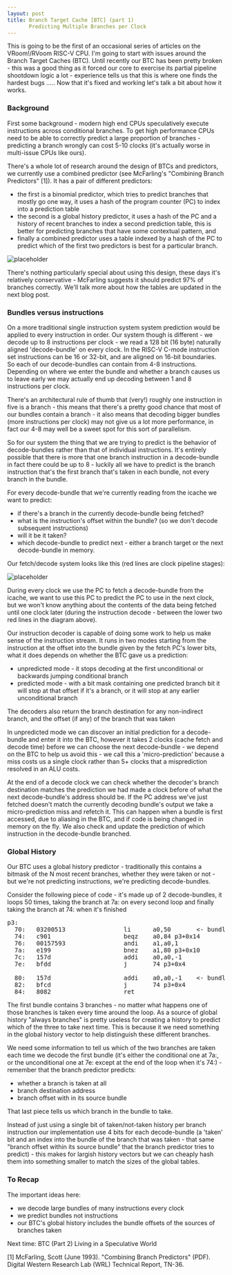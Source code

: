 ```yaml
---
layout: post
title: Branch Target Cache [BTC] (part 1)
       Predicting Multiple Branches per Clock
---
```


This is going to be the first of an occasional series of articles on the VRoom!/RVoom RISC-V 
CPU. I'm going to start with issues around the Branch Target Caches (BTC). Until recently our
BTC has been pretty broken - this was a good thing as it forced our core to exercise its 
partial pipeline shootdown logic a lot - experience tells us that this is where one finds the hardest bugs ..... Now
that it's fixed and working let's talk a bit about how it works.

### Background

First some background - modern high end CPUs speculatively execute instructions across
conditional branches. To get high performance CPUs need to be able to correctly predict
a large proportion of branches - predicting a branch wrongly can cost 5-10 clocks (it's actually worse in multi-issue 
CPUs like ours). 

There's a whole lot of research around the design of BTCs and predictors, we currently use a combined
predictor (see  McFarling's "Combining Branch Predictors" [1]). It has a pair of different predictors:
* the first is a binomial predictor, which tries to predict branches that mostly go one way, it uses a hash of the program counter
(PC) to index into a prediction table
* the second is a global history predictor, it uses a hash of the PC and
a history of recent branches to index a second prediction table, this is better for predicting
branches that have some contextual pattern, and
* finally a combined predictor uses a table indexed by a hash of 
the PC to predict which of the first two predictors is best for a particular branch.

![placeholder](/public/images/btc.svg "Branch Target Cache example")

There's nothing particularly special about using this design, these days it's relatively conservative - McFarling
suggests it should predict 97% of branches correctly. We'll talk more about how the tables are updated in the next
blog post.

### Bundles versus instructions

On a more traditional single instruction system
system prediction would be applied to every instruction in order.
Our system though is different - we decode up to 8 
instructions per clock - we read a 128 bit (16 byte) naturally aligned 'decode-bundle' on every clock.
In the RISC-V C-mode instruction set instructions can be 16 or 32-bit, and are aligned on 16-bit boundaries.
So each of our decode-bundles can contain from 4-8 instructions.
Depending on where we enter the bundle and whether a branch causes us to leave early we may actually
end up decoding between 1 and 8 instructions per clock.

There's an architectural rule of thumb that (very!) roughly one instruction in five is a branch - this means that there's a
pretty good chance that most of our bundles contain a branch - it also means that decoding bigger
bundles (more instructions per clock) may not give us a lot more performance, in fact our 4-8 may well be a sweet spot
for this sort of parallelism.

So for our system the thing that we are trying to predict is the behavior of decode-bundles rather
than that of individual instructions. It's entirely possible that there is more that one branch instruction in
a decode-bundle in fact there could be up to 8 - luckily all we have to predict is the branch instruction
that's the first branch that's taken in each bundle, not every branch in the bundle.

For every decode-bundle that we're currently reading from the icache we
want to predict:

* if there's a branch in the currently decode-bundle being fetched?
* what is the instruction's offset within the bundle? (so we don't decode subsequent instructions)
* will it be it taken?
* which decode-bundle to predict next - either a branch target or the next decode-bundle in memory.

Our fetch/decode system looks like this (red lines are clock pipeline stages):

![placeholder](/public/images/fetch.svg "Instruction fetch architecture")

During every clock we use the PC to fetch a decode-bundle from the icache, we want to use this PC to predict the PC to
use in the next clock, but we won't know anything about the contents of the data being fetched until one clock later
(during the instruction decode - between the lower two red lines in the diagram above).

Our instruction decoder is capable of doing some work to help us make sense of the instruction stream. It runs in two modes
starting from the instruction at the offset into the bundle given by the  fetch PC's lower bits, what it does 
depends on whether the BTC gave us a prediction:

* unpredicted mode - it stops decoding at the first unconditional or backwards jumping conditional branch
* predicted mode - with a bit mask containing one predicted branch bit it will stop at that offset if it's
a branch, or it will stop at any earlier unconditional branch

The decoders also return the branch destination for any non-indirect branch, and the offset (if any) of the 
branch that was taken 

In unpredicted mode we can discover an initial prediction for a decode-bundle and enter it into the BTC, however
it takes 2 clocks (cache fetch and decode time) before we can choose the next decode-bundle - we depend on the BTC
to help us avoid this - we call this a 'micro-prediction' because a miss costs us a single clock rather than
5+ clocks that a misprediction resolved in an ALU costs.

At the end of a decode clock we can check whether the decoder's branch destination matches the prediction we had made
a clock before of what the next decode-bundle's address should be. If the PC address we've just fetched doesn't match
the currently decoding bundle's output we take a micro-prediction miss and refetch it. This can happen when a bundle
is first accessed, due to aliasing in the BTC, and if code is being changed in memory on the fly. We also check and update
the prediction of which instruction in the decode-bundle branched.

### Global History

Our BTC uses a global history predictor - traditionally this contains a bitmask of the N most recent branches, whether they were taken or not - but
we're not predicting instructions, we're predicting decode-bundles.

Consider the following piece of code - it's made up of 2 decode-bundles, it loops 50 times, taking the branch at
7a: on every second loop and finally taking the branch at 74: when it's finished

<pre>
p3:
  70:   03200513                li      a0,50		&lt;- bundle 1
  74:   c901                    beqz    a0,84 p3+0x14		
  76:   00157593                andi    a1,a0,1
  7a:   e199                    bnez    a1,80 p3+0x10
  7c:   157d                    addi    a0,a0,-1
  7e:   bfdd                    j       74 p3+0x4

  80:   157d                    addi    a0,a0,-1	&lt;- bundle 2
  82:   bfcd                    j       74 p3+0x4
  84:   8082                    ret
</pre>

The first bundle contains 3 branches - no matter what happens one of those branches is taken every time around
the loop. As a source of global history "always branches" is pretty useless for creating a history
to predict which of the three to take next time. This is because it we need something in the global history
vector to help distinguish these different branches.

We need some information to tell us which of the two branches are taken each time we decode the first bundle (it's
either the conditional one at 7a:, or the unconditional one at 7e: except at the end of the loop when it's 74:) -
remember that the branch predictor predicts:

* whether a branch is taken at all
* branch destination address
* branch offset with in its source bundle

That last piece tells us which branch in the bundle to take.

Instead of just using 
a single bit of taken/not-taken history per branch instruction our implementation use 4 bits for each decode-bundle (a 'taken' bit and an index into the
bundle of the branch that was taken - that same "branch offset within its source bundle" that the 
branch predictor tries to predict) - this makes for largish history vectors but we can cheaply hash them into 
something smaller to match the sizes of the global tables.

### To Recap

The important ideas here:

* we decode large bundles of many instructions every clock
* we predict bundles not instructions
* our BTC's global history includes the bundle offsets of the sources of branches taken

Next time: BTC (Part 2) Living in a Speculative World 

[1] McFarling, Scott (June 1993). "Combining Branch Predictors" (PDF). Digital Western Research Lab (WRL) Technical Report, TN-36.


